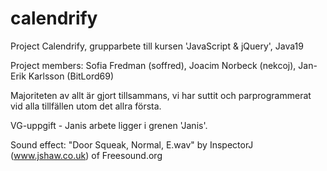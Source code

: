 # calendrify
Project Calendrify, grupparbete till kursen 'JavaScript & jQuery', Java19

Project members: Sofia Fredman (soffred), Joacim Norbeck (nekcoj), Jan-Erik Karlsson (BitLord69)

Majoriteten av allt är gjort tillsammans, vi har suttit och parprogrammerat vid alla tillfällen utom det allra första.

VG-uppgift -  Janis arbete ligger i grenen 'Janis'.

Sound effect: "Door Squeak, Normal, E.wav" by InspectorJ (www.jshaw.co.uk) of Freesound.org
